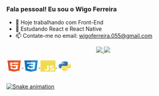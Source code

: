 ### Fala pessoal! Eu sou o Wigo Ferreira


- 🔭 Hoje trabalhando com Front-End
- 🌱 Estudando React e React Native
- 📫 Contate-me no email: wigoferreira.055@gmail.com

<div align="center">
  <a href="https://github.com/WigoF">
  <img height="150em" src="https://github-readme-stats.vercel.app/api?username=WigoF&show_icons=true&theme=tokyonight&include_all_commits=true&count_private=true"/>
  <img height="150em" src="https://github-readme-stats.vercel.app/api/top-langs/?username=WigoF&layout=compact&langs_count=7&theme=tokyonight"/>
</div>
  
<div style="display: inline_block"><br>
  <img align="center" alt="Rafa-HTML" height="30" width="40" src="https://raw.githubusercontent.com/devicons/devicon/master/icons/html5/html5-original.svg">
  <img align="center" alt="Rafa-CSS" height="30" width="40" src="https://raw.githubusercontent.com/devicons/devicon/master/icons/css3/css3-original.svg">
  <img align="center" alt="Rafa-Js" height="30" width="40" src="https://raw.githubusercontent.com/devicons/devicon/master/icons/javascript/javascript-plain.svg">
  <img align="center" alt="Rafa-Python" height="30" width="40" src="https://raw.githubusercontent.com/devicons/devicon/master/icons/python/python-original.svg">
</div>
  
  ##
  
  ![Snake animation](https://github.com/WigoF/WigoF/blob/output/github-contribution-grid-snake.svg)

 

